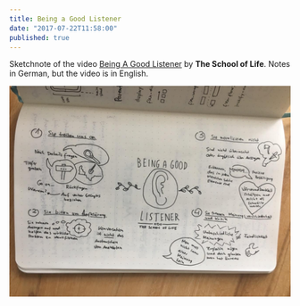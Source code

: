 ```yaml
---
title: Being a Good Listener
date: "2017-07-22T11:58:00"
published: true
---
```


<div>

Sketchnote of the video [Being A Good Listener](https://www.youtube.com/watch?v=-BdbiZcNBXg) by **The School of Life**. Notes in German, but the video is in English.

</div>

![Being a Good Listener](1.jpg)

